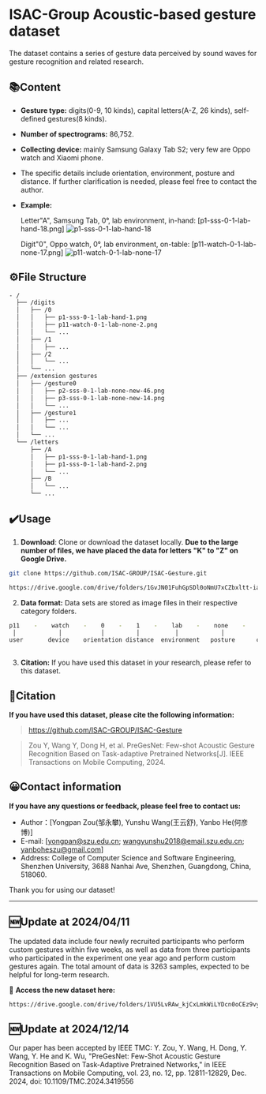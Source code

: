 # ISAC-Group Acoustic-based gesture dataset


The dataset contains a series of gesture data perceived by sound waves for gesture recognition and related research.


## 📚Content

- **Gesture type:** digits(0-9, 10 kinds), capital letters(A-Z, 26 kinds), self-defined gestures(8 kinds).

- **Number of spectrograms:** 86,752.

- **Collecting device:** mainly Samsung Galaxy Tab S2; very few are Oppo watch and Xiaomi phone.

- The specific details include orientation, environment, posture and distance. If further clarification is needed, please feel free to contact the author.

- **Example:**

  Letter"A", Samsung Tab, 0°, lab environment, in-hand:    [p1-sss-0-1-lab-hand-18.png] ![p1-sss-0-1-lab-hand-18](p1-sss-0-1-lab-hand-18.png)

  Digit"0", Oppo watch, 0°, lab environment, on-table:   [p11-watch-0-1-lab-none-17.png] ![p11-watch-0-1-lab-none-17](p11-watch-0-1-lab-none-17.png)


## ⚙️File Structure

```bash
- /
  ├── /digits
  │   ├── /0
  │   │   ├── p1-sss-0-1-lab-hand-1.png
  │   │   ├── p11-watch-0-1-lab-none-2.png
  │   │   └── ...
  │   ├── /1
  │   │   ├── ...
  │   ├── /2
  │   │   └── ...
  │   └── ...
  ├── /extension gestures
  │   ├── /gesture0
  │   │   ├── p2-sss-0-1-lab-none-new-46.png
  │   │   ├── p3-sss-0-1-lab-none-new-14.png
  │   │   └── ...
  │   ├── /gesture1
  │   │   ├── ...
  │   │   └── ...
  │   └── ...
  └── /letters
      ├── /A
      │   ├── p1-sss-0-1-lab-hand-1.png
      │   ├── p1-sss-0-1-lab-hand-2.png
      │   └── ...
      ├── /B
      │   └── ...
      └── ...
```


## ✔️Usage

1. **Download**: Clone or download the dataset locally. **Due to the large number of files, we have placed the data for letters "K" to "Z" on Google Drive.**

```bash
git clone https://github.com/ISAC-GROUP/ISAC-Gesture.git
```

```bash
https://drive.google.com/drive/folders/1GvJN01FuhGpSDl0oNmU7xCZbxltt-iae?usp=sharing
```

2. **Data format:** Data sets are stored as image files in their respective category folders.

```bash
p11    -    watch    -    0    -    1    -    lab    -    none    -    20     .png
 │            │           │         │          │            │           │      │              
user       device    orientation distance  environment   posture      count  format
     
```

3. **Citation:** If you have used this dataset in your research, please refer to this dataset.


## 🔗Citation

**If you have used this dataset, please cite the following information:**

> https://github.com/ISAC-GROUP/ISAC-Gesture

> Zou Y, Wang Y, Dong H, et al. PreGesNet: Few-shot Acoustic Gesture Recognition Based on Task-adaptive Pretrained Networks[J]. IEEE Transactions on Mobile Computing, 2024.

## 😀Contact information

**If you have any questions or feedback, please feel free to contact us:**

- Author：[Yongpan Zou(邹永攀), Yunshu Wang(王云舒), Yanbo He(何彦博)]
- E-mail: [yongpan@szu.edu.cn; wangyunshu2018@email.szu.edu.cn; yanboheszu@gmail.com]
- Address: College of Computer Science and Software Engineering, Shenzhen University, 3688 Nanhai Ave, Shenzhen, Guangdong, China, 518060.

Thank you for using our dataset!

---


## 🆕Update at 2024/04/11

The updated data include four newly recruited participants who perform custom gestures within five weeks, as well as data from three participants who participated in the experiment one year ago and perform custom gestures again. The total amount of data is 3263 samples, expected to be helpful for long-term research.

🔗 **Access the new dataset here:**

```bash
https://drive.google.com/drive/folders/1VU5LvRAw_kjCxLmkWiLYDcn0oCEz9vyO?usp=drive_link
```


## 🆕Update at 2024/12/14

Our paper has been accepted by IEEE TMC: Y. Zou, Y. Wang, H. Dong, Y. Wang, Y. He and K. Wu, "PreGesNet:  Few-Shot Acoustic Gesture Recognition Based on Task-Adaptive Pretrained Networks,"  in IEEE Transactions on Mobile Computing, vol. 23, no. 12, pp. 12811-12829, Dec. 2024, doi: 10.1109/TMC.2024.3419556
